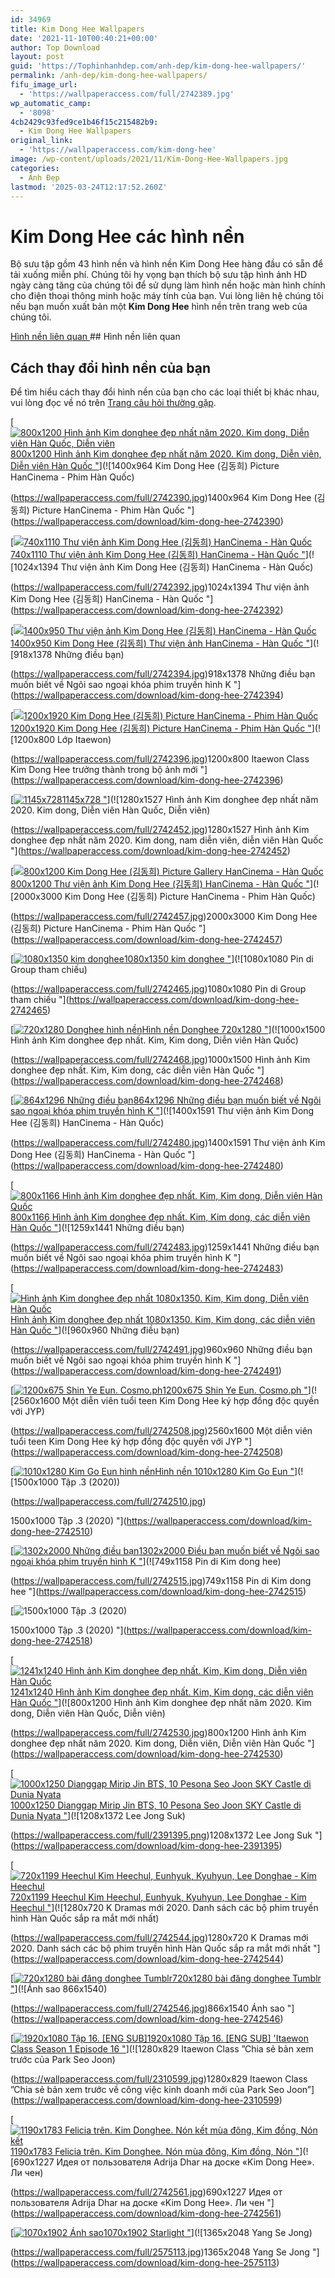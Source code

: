 ```yaml
---
id: 34969
title: Kim Dong Hee Wallpapers
date: '2021-11-10T00:40:21+00:00'
author: Top Download
layout: post
guid: 'https://Tophinhanhdep.com/anh-dep/kim-dong-hee-wallpapers/'
permalink: /anh-dep/kim-dong-hee-wallpapers/
fifu_image_url:
  - 'https://wallpaperaccess.com/full/2742389.jpg'
wp_automatic_camp:
  - '8098'
4cb2429c93fed9ce1b46f15c215482b9:
  - Kim Dong Hee Wallpapers
original_link:
  - 'https://wallpaperaccess.com/kim-dong-hee'
image: /wp-content/uploads/2021/11/Kim-Dong-Hee-Wallpapers.jpg
categories:
  - Ảnh Đẹp
lastmod: '2025-03-24T12:17:52.260Z'
---
```

# Kim Dong Hee các hình nền

Bộ sưu tập gồm 43 hình nền và hình nền Kim Dong Hee hàng đầu có sẵn để tải xuống miễn phí. Chúng tôi hy vọng bạn thích bộ sưu tập hình ảnh HD ngày càng tăng của chúng tôi để sử dụng làm hình nền hoặc màn hình chính cho điện thoại thông minh hoặc máy tính của bạn. Vui lòng liên hệ chúng tôi nếu bạn muốn xuất bản một **Kim Dong Hee** hình nền trên trang web của chúng tôi.

[Hình nền liên quan ](#related) ## Hình nền liên quan

## Cách thay đổi hình nền của bạn

Để tìm hiểu cách thay đổi hình nền của bạn cho các loại thiết bị khác nhau, vui lòng đọc về nó trên [Trang câu hỏi thường gặp](https://tophinhanhdep.com/faq/).

  
[[![800x1200 Hình ảnh Kim donghee đẹp nhất năm 2020. Kim dong, Diễn viên Hàn Quốc, Diễn viên](https://wallpaperaccess.com/full/2742389.jpg)800x1200 Hình ảnh Kim donghee đẹp nhất năm 2020. Kim dong, Diễn viên, Diễn viên Hàn Quốc "](https://wallpaperaccess.com/download/kim-dong-hee-2742389)](![1400x964 Kim Dong Hee (김동희) Picture HanCinema - Phim Hàn Quốc)

(https://wallpaperaccess.com/full/2742390.jpg)1400x964 Kim Dong Hee (김동희) Picture HanCinema - Phim Hàn Quốc "](https://wallpaperaccess.com/download/kim-dong-hee-2742390)

[[![740x1110 Thư viện ảnh Kim Dong Hee (김동희) HanCinema - Hàn Quốc](https://wallpaperaccess.com/full/2742391.jpg)740x1110 Thư viện ảnh Kim Dong Hee (김동희) HanCinema - Hàn Quốc "](https://wallpaperaccess.com/download/kim-dong-hee-2742391)](![1024x1394 Thư viện ảnh Kim Dong Hee (김동희) HanCinema - Hàn Quốc)

(https://wallpaperaccess.com/full/2742392.jpg)1024x1394 Thư viện ảnh Kim Dong Hee (김동희) HanCinema - Hàn Quốc "](https://wallpaperaccess.com/download/kim-dong-hee-2742392)

[[![1400x950 Thư viện ảnh Kim Dong Hee (김동희) HanCinema - Hàn Quốc](https://wallpaperaccess.com/full/2742393.jpg)1400x950 Kim Dong Hee (김동희) Thư viện ảnh HanCinema - Hàn Quốc "](https://wallpaperaccess.com/download/kim-dong-hee-2742393)](![918x1378 Những điều bạn)

(https://wallpaperaccess.com/full/2742394.jpg)918x1378 Những điều bạn muốn biết về Ngôi sao ngoại khóa phim truyền hình K "](https://wallpaperaccess.com/download/kim-dong-hee-2742394)

[[![1200x1920 Kim Dong Hee (김동희) Picture HanCinema - Phim Hàn Quốc](https://wallpaperaccess.com/full/2742395.jpg)1200x1920 Kim Dong Hee (김동희) Picture HanCinema - Phim Hàn Quốc "](https://wallpaperaccess.com/download/kim-dong-hee-2742395)](![1200x800 Lớp Itaewon)

(https://wallpaperaccess.com/full/2742396.jpg)1200x800 Itaewon Class Kim Dong Hee trưởng thành trong bộ ảnh mới "](https://wallpaperaccess.com/download/kim-dong-hee-2742396)

[[![1145x728 ](https://wallpaperaccess.com/full/2742420.gif)1145x728 "](https://wallpaperaccess.com/download/kim-dong-hee-2742420)](![1280x1527 Hình ảnh Kim donghee đẹp nhất năm 2020. Kim dong, Diễn viên Hàn Quốc, Diễn viên)

(https://wallpaperaccess.com/full/2742452.jpg)1280x1527 Hình ảnh Kim donghee đẹp nhất năm 2020. Kim dong, nam diễn viên, diễn viên Hàn Quốc "](https://wallpaperaccess.com/download/kim-dong-hee-2742452)

[[![800x1200 Kim Dong Hee (김동희) Picture Gallery HanCinema - Hàn Quốc](https://wallpaperaccess.com/full/2742454.jpg)800x1200 Thư viện ảnh Kim Dong Hee (김동희) HanCinema - Hàn Quốc "](https://wallpaperaccess.com/download/kim-dong-hee-2742454)](![2000x3000 Kim Dong Hee (김동희) Picture HanCinema - Phim Hàn Quốc)

(https://wallpaperaccess.com/full/2742457.jpg)2000x3000 Kim Dong Hee (김동희) Picture HanCinema - Phim Hàn Quốc "](https://wallpaperaccess.com/download/kim-dong-hee-2742457)

[[![1080x1350 kim donghee](https://wallpaperaccess.com/full/2742464.jpg)1080x1350 kim donghee "](https://wallpaperaccess.com/download/kim-dong-hee-2742464)](![1080x1080 Pin di Group tham chiếu)

(https://wallpaperaccess.com/full/2742465.jpg)1080x1080 Pin di Group tham chiếu "](https://wallpaperaccess.com/download/kim-dong-hee-2742465)

[[![720x1280 Donghee hình nền](https://wallpaperaccess.com/full/2742467.jpg)Hình nền Donghee 720x1280 "](https://wallpaperaccess.com/download/kim-dong-hee-2742467)](![1000x1500 Hình ảnh Kim donghee đẹp nhất.  Kim, Kim dong, Diễn viên Hàn Quốc)

(https://wallpaperaccess.com/full/2742468.jpg)1000x1500 Hình ảnh Kim donghee đẹp nhất. Kim, Kim dong, các diễn viên Hàn Quốc "](https://wallpaperaccess.com/download/kim-dong-hee-2742468)

[[![864x1296 Những điều bạn](https://wallpaperaccess.com/full/2742472.jpg)864x1296 Những điều bạn muốn biết về Ngôi sao ngoại khóa phim truyền hình K "](https://wallpaperaccess.com/download/kim-dong-hee-2742472)](![1400x1591 Thư viện ảnh Kim Dong Hee (김동희) HanCinema - Hàn Quốc)

(https://wallpaperaccess.com/full/2742480.jpg)1400x1591 Thư viện ảnh Kim Dong Hee (김동희) HanCinema - Hàn Quốc "](https://wallpaperaccess.com/download/kim-dong-hee-2742480)

[[![800x1166 Hình ảnh Kim donghee đẹp nhất.  Kim, Kim dong, Diễn viên Hàn Quốc](https://wallpaperaccess.com/full/2742482.jpg)800x1166 Hình ảnh Kim donghee đẹp nhất. Kim, Kim dong, các diễn viên Hàn Quốc "](https://wallpaperaccess.com/download/kim-dong-hee-2742482)](![1259x1441 Những điều bạn)

(https://wallpaperaccess.com/full/2742483.jpg)1259x1441 Những điều bạn muốn biết về Ngôi sao ngoại khóa phim truyền hình K "](https://wallpaperaccess.com/download/kim-dong-hee-2742483)

[[![Hình ảnh Kim donghee đẹp nhất 1080x1350.  Kim, Kim dong, Diễn viên Hàn Quốc](https://wallpaperaccess.com/full/2742490.jpg)Hình ảnh Kim donghee đẹp nhất 1080x1350. Kim, Kim dong, các diễn viên Hàn Quốc "](https://wallpaperaccess.com/download/kim-dong-hee-2742490)](![960x960 Những điều bạn)

(https://wallpaperaccess.com/full/2742491.jpg)960x960 Những điều bạn muốn biết về Ngôi sao ngoại khóa phim truyền hình K "](https://wallpaperaccess.com/download/kim-dong-hee-2742491)

[[![1200x675 Shin Ye Eun.  Cosmo.ph](https://wallpaperaccess.com/full/2742506.jpg)1200x675 Shin Ye Eun. Cosmo.ph "](https://wallpaperaccess.com/download/kim-dong-hee-2742506)](![2560x1600 Một diễn viên tuổi teen Kim Dong Hee ký hợp đồng độc quyền với JYP)

(https://wallpaperaccess.com/full/2742508.jpg)2560x1600 Một diễn viên tuổi teen Kim Dong Hee ký hợp đồng độc quyền với JYP "](https://wallpaperaccess.com/download/kim-dong-hee-2742508)

[[![1010x1280 Kim Go Eun hình nền](https://wallpaperaccess.com/full/2161853.jpg)Hình nền 1010x1280 Kim Go Eun "](https://wallpaperaccess.com/download/kim-dong-hee-2161853)](![1500x1000 Tập .3 (2020))

(https://wallpaperaccess.com/full/2742510.jpg)

1500x1000 Tập .3 (2020) "](https://wallpaperaccess.com/download/kim-dong-hee-2742510)

[[![1302x2000 Những điều bạn](https://wallpaperaccess.com/full/2742511.jpg)1302x2000 Điều bạn muốn biết về Ngôi sao ngoại khóa phim truyền hình K "](https://wallpaperaccess.com/download/kim-dong-hee-2742511)](![749x1158 Pin di Kim dong hee)

(https://wallpaperaccess.com/full/2742515.jpg)749x1158 Pin di Kim dong hee "](https://wallpaperaccess.com/download/kim-dong-hee-2742515)

[![1500x1000 Tập .3 (2020)](https://wallpaperaccess.com/full/2742518.jpg)

1500x1000 Tập .3 (2020) "](https://wallpaperaccess.com/download/kim-dong-hee-2742518)

[[![1241x1240 Hình ảnh Kim donghee đẹp nhất.  Kim, Kim dong, Diễn viên Hàn Quốc](https://wallpaperaccess.com/full/2742528.jpg)1241x1240 Hình ảnh Kim donghee đẹp nhất. Kim, Kim dong, các diễn viên Hàn Quốc "](https://wallpaperaccess.com/download/kim-dong-hee-2742528)](![800x1200 Hình ảnh Kim donghee đẹp nhất năm 2020. Kim dong, Diễn viên Hàn Quốc, Diễn viên)

(https://wallpaperaccess.com/full/2742530.jpg)800x1200 Hình ảnh Kim donghee đẹp nhất năm 2020. Kim dong, Diễn viên, Diễn viên Hàn Quốc "](https://wallpaperaccess.com/download/kim-dong-hee-2742530)

[[![1000x1250 Dianggap Mirip Jin BTS, 10 Pesona Seo Joon SKY Castle di Dunia Nyata](https://wallpaperaccess.com/full/2742532.jpg)1000x1250 Dianggap Mirip Jin BTS, 10 Pesona Seo Joon SKY Castle di Dunia Nyata "](https://wallpaperaccess.com/download/kim-dong-hee-2742532)](![1208x1372 Lee Jong Suk)

(https://wallpaperaccess.com/full/2391395.png)1208x1372 Lee Jong Suk "](https://wallpaperaccess.com/download/kim-dong-hee-2391395)

[[![720x1199 Heechul Kim Heechul, Eunhyuk, Kyuhyun, Lee Donghae - Kim Heechul](https://wallpaperaccess.com/full/2742542.jpg)720x1199 Heechul Kim Heechul, Eunhyuk, Kyuhyun, Lee Donghae - Kim Heechul "](https://wallpaperaccess.com/download/kim-dong-hee-2742542)](![1280x720 K Dramas mới 2020. Danh sách các bộ phim truyền hình Hàn Quốc sắp ra mắt mới nhất)

(https://wallpaperaccess.com/full/2742544.jpg)1280x720 K Dramas mới 2020. Danh sách các bộ phim truyền hình Hàn Quốc sắp ra mắt mới nhất "](https://wallpaperaccess.com/download/kim-dong-hee-2742544)

[[![720x1280 bài đăng donghee Tumblr](https://wallpaperaccess.com/full/2742545.jpg)720x1280 bài đăng donghee Tumblr "](https://wallpaperaccess.com/download/kim-dong-hee-2742545)](![Ánh sao 866x1540)

(https://wallpaperaccess.com/full/2742546.jpg)866x1540 Ánh sao "](https://wallpaperaccess.com/download/kim-dong-hee-2742546)

[[![1920x1080 Tập 16. [ENG SUB] ](https://wallpaperaccess.com/full/2742551.jpg)1920x1080 Tập 16. \[ENG SUB\] 'Itaewon Class Season 1 Episode 16 "](https://wallpaperaccess.com/download/kim-dong-hee-2742551)](![1280x829 Itaewon Class ”Chia sẻ bản xem trước của Park Seo Joon)

(https://wallpaperaccess.com/full/2310599.jpg)1280x829 Itaewon Class ”Chia sẻ bản xem trước về công việc kinh doanh mới của Park Seo Joon”](https://wallpaperaccess.com/download/kim-dong-hee-2310599)

[[![1190x1783 Felicia trên.  Kim Donghee.  Nón kết mùa đông, Kim đồng, Nón kết](https://wallpaperaccess.com/full/2742558.jpg)1190x1783 Felicia trên. Kim Donghee. Nón mùa đông, Kim đồng, Nón "](https://wallpaperaccess.com/download/kim-dong-hee-2742558)](![690x1227 Идея от пользователя Adrija Dhar на доске «Kim Dong Hee».  Ли чен)

(https://wallpaperaccess.com/full/2742561.jpg)690x1227 Идея от пользователя Adrija Dhar на доске «Kim Dong Hee». Ли чен "](https://wallpaperaccess.com/download/kim-dong-hee-2742561)

[[![1070x1902 Ánh sao](https://wallpaperaccess.com/full/2742563.jpg)1070x1902 Starlight "](https://wallpaperaccess.com/download/kim-dong-hee-2742563)](![1365x2048 Yang Se Jong)

(https://wallpaperaccess.com/full/2575113.jpg)1365x2048 Yang Se Jong "](https://wallpaperaccess.com/download/kim-dong-hee-2575113)
